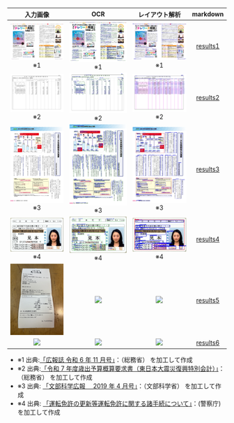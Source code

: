|                      入力画像                       |                           OCR                            |                       レイアウト解析                        |              markdown              |
| :-------------------------------------------------: | :------------------------------------------------------: | :---------------------------------------------------------: | :--------------------------------: |
| <img src="static/in/gallery1.jpg" width="400px"> ※1 | <img src="static/out/gallery1_ocr.jpg" width="400px"> ※1 | <img src="static/out/gallery1_layout.jpg" width="400px"> ※1 | [results1](static/out/gallery1.md) |
| <img src="static/in/gallery2.jpg" width="400px"> ※2 | <img src="static/out/gallery2_ocr.jpg" width="400px"> ※2 | <img src="static/out/gallery2_layout.jpg" width="400px"> ※2 | [results2](static/out/gallery2.md) |
| <img src="static/in/gallery3.jpg" width="400px"> ※3 | <img src="static/out/gallery3_ocr.jpg" width="400px"> ※3 | <img src="static/out/gallery3_layout.jpg" width="400px"> ※3 | [results3](static/out/gallery3.md) |
| <img src="static/in/gallery5.jpg" width="400px"> ※4 | <img src="static/out/gallery5_ocr.jpg" width="400px"> ※4 | <img src="static/out/gallery5_layout.jpg" width="400px"> ※4 | [results4](static/out/gallery5.md) |
|  <img src="static/in/gallery4.jpg" width="400px">   |  <img src="static/out/gallery4_ocr.jpg" width="400px">   |  <img src="static/out/gallery4_layout.jpg" width="400px">   |   [results5](static/gallery4.md)   |
|  <img src="static/in/gallery6.jpg" width="400px">   |  <img src="static/out/gallery6_ocr.jpg" width="400px">   |  <img src="static/out/gallery6_layout.jpg" width="400px">   | [results6](static/out/gallery6.md) |

- ※1 出典:[「広報誌 令和 6 年 11 月号」](https://www.soumu.go.jp/menu_news/kouhoushi/koho/2411.html)：（総務省） を加工して作成
- ※2 出典:[「令和 7 年度歳出予算概算要求書（東日本大震災復興特別会計）」](https://www.soumu.go.jp/main_content/000967305.pdf)：（総務省） を加工して作成
- ※3 出典: [「文部科学広報　 2019 年 4 月号」](https://www.mext.go.jp/b_menu/kouhou/08121808/001/1416239.htm)：（文部科学省） を加工して作成
- ※4 出典: [「運転免許の更新等運転免許に関する諸手続について」](https://www.npa.go.jp/policies/application/license_renewal/index.html)：(警察庁)を加工して作成
